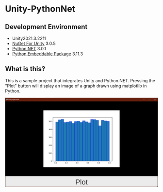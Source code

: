 # Unity-PythonNet

## Development Environment

- Unity2021.3.22f1
- [NuGet For Unity](https://github.com/GlitchEnzo/NuGetForUnity) 3.0.5
- [Python.NET](https://www.nuget.org/packages/pythonnet) 3.0.1
- [Python Embeddable Package](https://www.python.org/downloads/windows/) 3.11.3

## What is this?

This is a sample project that integrates Unity and Python.NET. Pressing the "Plot" button will display an image of a graph drawn using matplotlib in Python.

<img src="https://raw.githubusercontent.com/shiena/Unity-PythonNet/main/Documents~/preview.png" title="preview">
